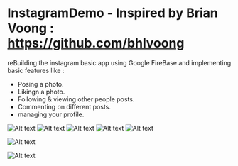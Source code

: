 # InstagramDemo - Inspired by Brian Voong : https://github.com/bhlvoong
reBuilding the instagram basic app using Google FireBase and implementing basic features like :
* Posing a photo.
* Likingn a photo.
* Following & viewing other people posts.
* Commenting on different posts.
* managing your profile.

![Alt text](http://i.imgur.com/G0wGsCQ.png "Main Page")
![Alt text](http://i.imgur.com/fQ5oBMC.png "User Profile Page")
![Alt text](http://i.imgur.com/BHxZTF8.png "Image Picker")
![Alt text](http://i.imgur.com/99yINBv.png "Image Caption")
![Alt text](http://i.imgur.com/BHxZTF8.png "Image Picker")

![Alt text](http://i.imgur.com/TGtdGk5.png "Login Page")

![Alt text](http://i.imgur.com/xy8Ghwb.png "Signup Page")
